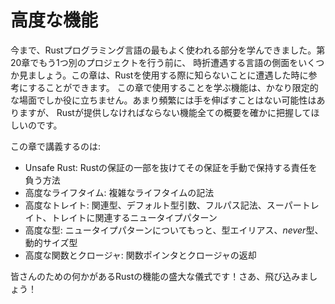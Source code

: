 <!-- # Advanced Features -->

# 高度な機能

<!-- By now, you’ve learned the most commonly used parts of the Rust programming -->
<!-- language. Before we do one more project in Chapter 20, we’ll look at a few -->
<!-- aspects of the language you might run into every once in a while. You can use -->
<!-- this chapter as a reference for when you encounter any unknowns when using -->
<!-- Rust. The features you’ll learn to use in this chapter are useful in very -->
<!-- specific situations. Although you might not reach for them often, we want to -->
<!-- make sure you have a grasp of all the features Rust has to offer. -->

今まで、Rustプログラミング言語の最もよく使われる部分を学んできました。第20章でもう1つ別のプロジェクトを行う前に、
時折遭遇する言語の側面をいくつか見ましょう。この章は、Rustを使用する際に知らないことに遭遇した時に参考にすることができます。
この章で使用することを学ぶ機能は、かなり限定的な場面でしか役に立ちません。あまり頻繁には手を伸ばすことはない可能性はありますが、
Rustが提供しなければならない機能全ての概要を確かに把握してほしいのです。

<!-- In this chapter, we’ll cover: -->

この章で講義するのは:

<!-- * Unsafe Rust: How to opt out of some of Rust’s guarantees and take -->
<!--   responsibility for manually upholding those guarantees -->
<!-- * Advanced lifetimes: Syntax for complex lifetime situations -->
<!-- * Advanced traits: Associated types, default type parameters, fully qualified -->
<!--   syntax, supertraits, and the newtype pattern in relation to traits -->
<!-- * Advanced types: More about the newtype pattern, type aliases, the *never* -->
<!--   type, and dynamically sized types -->
<!-- * Advanced functions and closures: Function pointers and returning closures -->

* Unsafe Rust: Rustの保証の一部を抜けてその保証を手動で保持する責任を負う方法
* 高度なライフタイム: 複雑なライフタイムの記法
* 高度なトレイト: 関連型、デフォルト型引数、フルパス記法、スーパートレイト、トレイトに関連するニュータイプパターン
* 高度な型: ニュータイプパターンについてもっと、型エイリアス、*never*型、動的サイズ型
* 高度な関数とクロージャ: 関数ポインタとクロージャの返却

<!-- It’s a panoply of Rust features with something for everyone! Let’s dive in! -->

皆さんのための何かがあるRustの機能の盛大な儀式です！さあ、飛び込みましょう！
